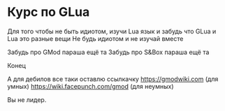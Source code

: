 # Курс по GLua

Для того чтобы не быть идиотом, изучи Lua язык и забудь что GLua и Lua это разные вещи
Не будь идиотом и не изучай вместе

Забудь про GMod параша ещё та
Забудь про S&Box параша ещё та

Конец

А для дебилов все таки оставлю ссылкачку
https://gmodwiki.com (для умных)
https://wiki.facepunch.com/gmod (для неумных)

Вы не лидер.
